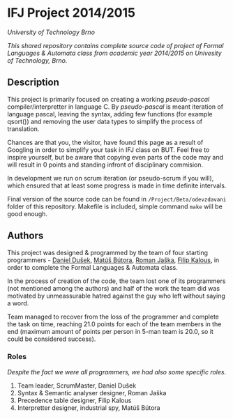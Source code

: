 IFJ Project 2014/2015
=======
*University of Technology Brno*

*This shared repository contains complete source code of project of Formal Languages & Automata class from academic year 2014/2015 on Univesity of Technology, Brno.*

## Description

This project is primarily focused on creating a working *pseudo-pascal* compiler/interpretter in language C. By *pseudo-pascal* is meant iteration of language pascal, leaving the syntax, adding few functions (for example qsort()) and removing the user data types to simplify the process of translation.

Chances are that you, the visitor, have found this page as a result of Googling in order to simplify your task in IFJ class on BUT. Feel free to inspire yourself, but be aware that copying even parts of the code may and will result in 0 points and standing infront of disciplinary commision. 

In development we run on scrum iteration (or pseudo-scrum if you will), which ensured that at least some progress is made in time definite intervals.

Final version of the source code can be found in `/Project/Beta/odevzdavani` folder of this repository. Makefile is included, simple command `make` will be good enough.

## Authors

This project was designed & programmed by the team of four starting programmers - [Daniel Dušek](https://github.com/dusekdan), [Matúš Bútora](https://github.com/butoramatus), [Roman Jaška](https://github.com/rsn4ke), [Filip Kalous](https://github.com/Strihtrs), in order to complete the Formal Languages & Automata class.

In the process of creation of the code, the team lost one of its programmers (not mentioned among the authors) and half of the work the team did was motivated by unmeassurable hatred against the guy who left without saying a word.

Team managed to recover from the loss of the programmer and complete the task on time, reaching 21.0 points for each of the team members in the end (maximum amount of points per person in 5-man team is 20.0, so it could be considered success).

### Roles

*Despite the fact we were all programmers, we had also some specific roles.*

1. Team leader, ScrumMaster, Daniel Dušek
2. Syntax & Semantic analyser designer, Roman Jaška
3. Precedence table designer, Filip Kalous
4. Interpretter designer, industrial spy, Matúš Bútora


